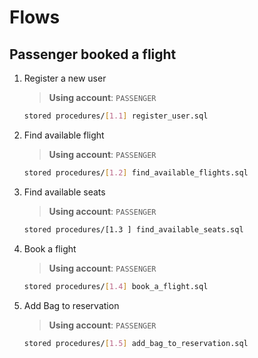 # Flows

## Passenger booked a flight

1. Register a new user
   > **Using account**: `PASSENGER`
   ```sh
   stored procedures/[1.1] register_user.sql
   ```

2. Find available flight
   > **Using account**: `PASSENGER`

   ```sh
   stored procedures/[1.2] find_available_flights.sql
   ```

3. Find available seats
   > **Using account**: `PASSENGER`

   ```sh
   stored procedures/[1.3 ] find_available_seats.sql
   ```

4. Book a flight
   > **Using account**: `PASSENGER`

   ```sh
   stored procedures/[1.4] book_a_flight.sql
   ```

5. Add Bag to reservation
   > **Using account**: `PASSENGER`

   ```sh
   stored procedures/[1.5] add_bag_to_reservation.sql
   ```
